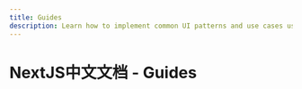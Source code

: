 ```yaml
---
title: Guides
description: Learn how to implement common UI patterns and use cases using Next.js
---
```


# NextJS中文文档 - Guides
